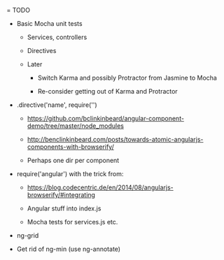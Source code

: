 = TODO

- Basic Mocha unit tests
  
  - Services, controllers
  
  - Directives

  * Later
  
      - Switch Karma and possibly Protractor from Jasmine to Mocha
          
      - Re-consider getting out of Karma and Protractor

- .directive('name', require('')

  * https://github.com/bclinkinbeard/angular-component-demo/tree/master/node_modules
  
  * http://benclinkinbeard.com/posts/towards-atomic-angularjs-components-with-browserify/
  
  * Perhaps one dir per component
  
- require('angular') with the trick from:

  * https://blog.codecentric.de/en/2014/08/angularjs-browserify/#integrating
  
  * Angular stuff into index.js
  
  * Mocha tests for services.js etc.
  
- ng-grid

- Get rid of ng-min (use ng-annotate)